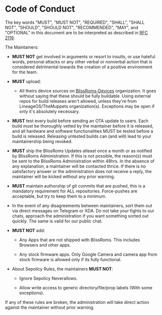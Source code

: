 # Code of Conduct

The key words "MUST", "MUST NOT", "REQUIRED", "SHALL", "SHALL NOT", "SHOULD", "SHOULD NOT", "RECOMMENDED",  "MAY", and "OPTIONAL" in this document are to be interpreted as described in [RFC 2119](https://tools.ietf.org/html/rfc2119).

The Maintainers:

- **MUST NOT** get involved in arguments or resort to insults, or use hateful words, personal attacks or any other verbal or nonverbal action that is considered detrimental towards the creation of a positive environment for the team.  

- **MUST** upload:

  - All theirs device sources on [BlissRoms-Devices](https://github.com/BlissRoms-Devices) organization. It goes without saying that these should be fully buildable. Using external repos for build releases aren't allowed, unless they're from LineageOS/TheMuppets organization(s). Exceptions may be open if only it's absolutely necessary.

- **MUST** test every build before sending an OTA update to users. Each build must be thoroughly vetted by the maintainer before it is released, and all hardware and software functionalities MUST be tested before a build is released. Releasing untested builds can (and will) lead to your maintainership being revoked.

- **MUST** ship the BlissRoms Updates atleast once a month or as notified by BlissRoms Administration. If this is not possible, the reason(s) must be sent to the BlissRoms Administration within 48hrs. In the absence of any explanation, a maintainer will be contacted thrice. If there is no satisfactory answer or the administration does not receive a reply, the maintainer will be kicked without any prior warning.

- **MUST** maintain authorship of git commits that are pushed, this is a mandatory requirement for ALL repositories. Force-pushes are acceptable, but try to keep them to a minimum.

- In the event of any disagreements between maintainers, sort them out via direct messages on Telegram or XDA. Do not take your fights to our chats, approach the administration if you want something sorted out quickly. The same is valid for our public chat.

- **MUST NOT** add:

  - Any Apps that are not shipped with BlissRoms. This includes Browsers and other apps.

  - Any stock firmware apps. Only Google Camera and camera app from stock firmware is allowed only if its fully functional.

- About Sepolicy Rules, the maintainers **MUST NOT**:

  - Ignore Sepolicy Neverallows.

  - Allow write access to generic directory/file/prop labels (With some exceptions).

If any of these rules are broken, the administration will take direct action against the maintainer without prior warning.
